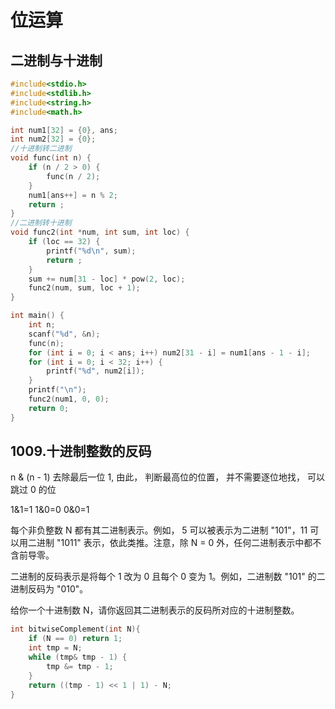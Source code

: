 

# 位运算

## 二进制与十进制

```c++
#include<stdio.h>
#include<stdlib.h>
#include<string.h>
#include<math.h>

int num1[32] = {0}, ans;
int num2[32] = {0};
//十进制转二进制
void func(int n) {
    if (n / 2 > 0) {
        func(n / 2);
    }
    num1[ans++] = n % 2; 
    return ;
}
//二进制转十进制
void func2(int *num, int sum, int loc) {
    if (loc == 32) {
        printf("%d\n", sum);
        return ;
    }
    sum += num[31 - loc] * pow(2, loc);
    func2(num, sum, loc + 1);
}

int main() {
    int n;
    scanf("%d", &n);
    func(n);
    for (int i = 0; i < ans; i++) num2[31 - i] = num1[ans - 1 - i];
    for (int i = 0; i < 32; i++) {
        printf("%d", num2[i]);
    }
    printf("\n");
    func2(num1, 0, 0);
    return 0;
}

```

## 1009.十进制整数的反码

 n & (n - 1) 去除最后一位 1, 由此， 判断最高位的位置， 并不需要逐位地找， 可以跳过 0 的位

 1&1=1 1&0=0 0&0=1



每个非负整数 N 都有其二进制表示。例如， 5 可以被表示为二进制 "101"，11 可以用二进制 "1011" 表示，依此类推。注意，除 N = 0 外，任何二进制表示中都不含前导零。

二进制的反码表示是将每个 1 改为 0 且每个 0 变为 1。例如，二进制数 "101" 的二进制反码为 "010"。

给你一个十进制数 N，请你返回其二进制表示的反码所对应的十进制整数。

```c++
int bitwiseComplement(int N){
    if (N == 0) return 1;
    int tmp = N;
    while (tmp& tmp - 1) {
        tmp &= tmp - 1;
    }
    return ((tmp - 1) << 1 | 1) - N;
}
```



